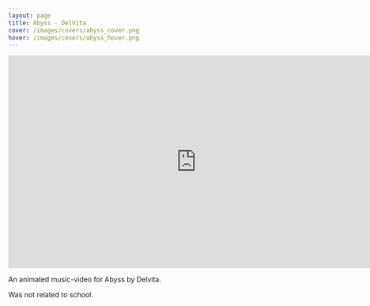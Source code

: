 ```yaml
---
layout: page
title: Abyss - DelVita
cover: /images/covers/abyss_cover.png
hover: /images/covers/abyss_hover.png
---
```

<iframe src="https://player.vimeo.com/video/273568822" width="760" height="430" frameborder="0" webkitallowfullscreen mozallowfullscreen allowfullscreen class="main-video"></iframe>

<div class= "textbox">
    <p>An animated music-video for Abyss by Delvita.</p>
    <p>Was not related to school.</p>
</div>
